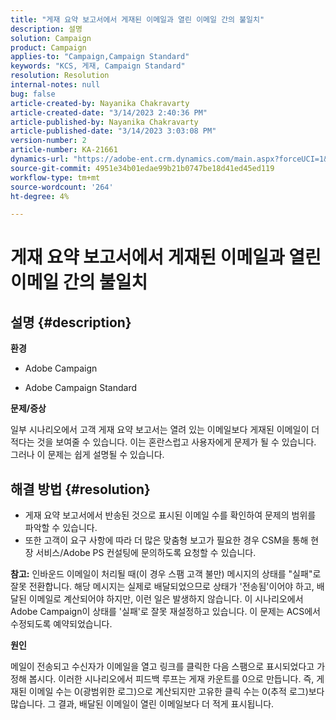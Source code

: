 ```yaml
---
title: "게재 요약 보고서에서 게재된 이메일과 열린 이메일 간의 불일치"
description: 설명
solution: Campaign
product: Campaign
applies-to: "Campaign,Campaign Standard"
keywords: "KCS, 게재, Campaign Standard"
resolution: Resolution
internal-notes: null
bug: false
article-created-by: Nayanika Chakravarty
article-created-date: "3/14/2023 2:40:36 PM"
article-published-by: Nayanika Chakravarty
article-published-date: "3/14/2023 3:03:08 PM"
version-number: 2
article-number: KA-21661
dynamics-url: "https://adobe-ent.crm.dynamics.com/main.aspx?forceUCI=1&pagetype=entityrecord&etn=knowledgearticle&id=0b21472c-76c2-ed11-83ff-6045bd006a22"
source-git-commit: 4951e34b01edae99b21b0747be18d41ed45ed119
workflow-type: tm+mt
source-wordcount: '264'
ht-degree: 4%

---
```


# 게재 요약 보고서에서 게재된 이메일과 열린 이메일 간의 불일치

## 설명 {#description}


<b>환경</b>

- Adobe Campaign

- Adobe Campaign Standard

<b>문제/증상</b>

일부 시나리오에서 고객 게재 요약 보고서는 열려 있는 이메일보다 게재된 이메일이 더 적다는 것을 보여줄 수 있습니다. 이는 혼란스럽고 사용자에게 문제가 될 수 있습니다. 그러나 이 문제는 쉽게 설명될 수 있습니다.


## 해결 방법 {#resolution}


- 게재 요약 보고서에서 반송된 것으로 표시된 이메일 수를 확인하여 문제의 범위를 파악할 수 있습니다.
- 또한 고객이 요구 사항에 따라 더 많은 맞춤형 보고가 필요한 경우 CSM을 통해 현장 서비스/Adobe PS 컨설팅에 문의하도록 요청할 수 있습니다.


<b>참고:</b> 인바운드 이메일이 처리될 때(이 경우 스팸 고객 불만) 메시지의 상태를 &quot;실패&quot;로 잘못 전환합니다. 해당 메시지는 실제로 배달되었으므로 상태가 &#39;전송됨&#39;이어야 하고, 배달된 이메일로 계산되어야 하지만, 이런 일은 발생하지 않습니다. 이 시나리오에서 Adobe Campaign이 상태를 &#39;실패&#39;로 잘못 재설정하고 있습니다. 이 문제는 ACS에서 수정되도록 예약되었습니다.

<b>원인</b>

메일이 전송되고 수신자가 이메일을 열고 링크를 클릭한 다음 스팸으로 표시되었다고 가정해 봅시다. 이러한 시나리오에서 피드백 루프는 게재 카운트를 0으로 만듭니다. 즉, 게재된 이메일 수는 0(광범위한 로그)으로 계산되지만 고유한 클릭 수는 0(추적 로그)보다 많습니다. 그 결과, 배달된 이메일이 열린 이메일보다 더 적게 표시됩니다.
